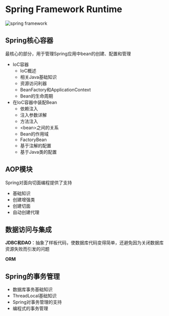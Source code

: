 # Spring Framework Runtime

![spring framework](http://p82ueiq23.bkt.clouddn.com/spring%20framework.png)

## Spring核心容器

最核心的部分，用于管理Spring应用中bean的创建、配置和管理

- IoC容器
    - IoC概述
    - 相关Java基础知识
    - 资源访问利器
    - BeanFactory和ApplicationContext
    - Bean的生命周期
- 在IoC容器中装配Bean
    - 依赖注入
    - 注入参数详解
    - 方法注入
    - \<bean\>之间的关系
    - Bean的作用域
    - FactoryBean
    - 基于注解的配置
    - 基于Java类的配置

## AOP模块

Spring对面向切面编程提供了支持

- 基础知识
- 创建增强类
- 创建切面
- 自动创建代理

## 数据访问与集成

**JDBC和DAO**：抽象了样板代码，使数据库代码变得简单，还避免因为关闭数据库资源失败而引发的问题

**ORM**

## Spring的事务管理

- 数据库事务基础知识
- ThreadLocal基础知识
- Spring对事务管理的支持
- 编程式的事务管理